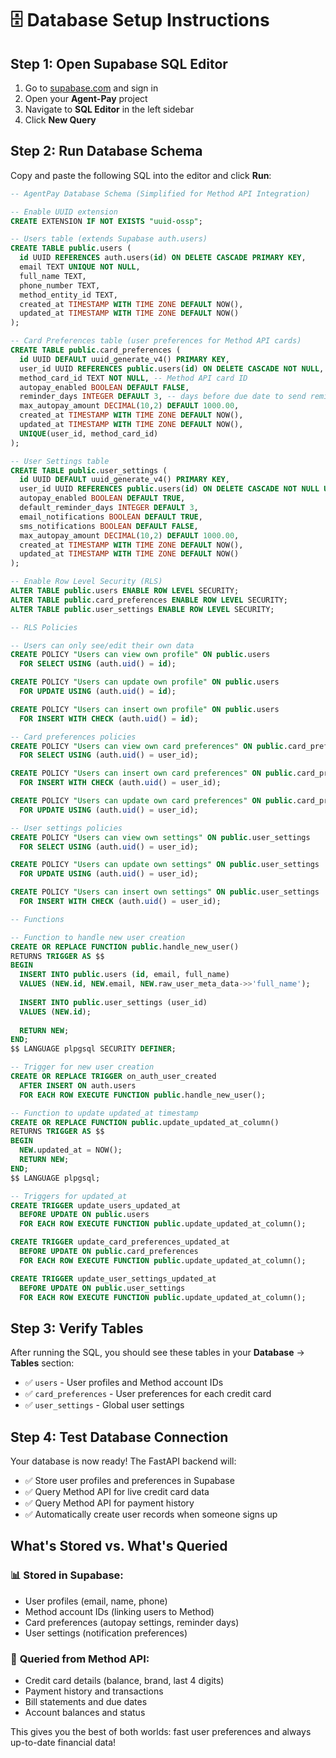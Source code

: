 # 🗄️ Database Setup Instructions

## Step 1: Open Supabase SQL Editor

1. Go to [supabase.com](https://supabase.com) and sign in
2. Open your **Agent-Pay** project
3. Navigate to **SQL Editor** in the left sidebar
4. Click **New Query**

## Step 2: Run Database Schema

Copy and paste the following SQL into the editor and click **Run**:

```sql
-- AgentPay Database Schema (Simplified for Method API Integration)

-- Enable UUID extension
CREATE EXTENSION IF NOT EXISTS "uuid-ossp";

-- Users table (extends Supabase auth.users)
CREATE TABLE public.users (
  id UUID REFERENCES auth.users(id) ON DELETE CASCADE PRIMARY KEY,
  email TEXT UNIQUE NOT NULL,
  full_name TEXT,
  phone_number TEXT,
  method_entity_id TEXT,
  created_at TIMESTAMP WITH TIME ZONE DEFAULT NOW(),
  updated_at TIMESTAMP WITH TIME ZONE DEFAULT NOW()
);

-- Card Preferences table (user preferences for Method API cards)
CREATE TABLE public.card_preferences (
  id UUID DEFAULT uuid_generate_v4() PRIMARY KEY,
  user_id UUID REFERENCES public.users(id) ON DELETE CASCADE NOT NULL,
  method_card_id TEXT NOT NULL, -- Method API card ID
  autopay_enabled BOOLEAN DEFAULT FALSE,
  reminder_days INTEGER DEFAULT 3, -- days before due date to send reminder
  max_autopay_amount DECIMAL(10,2) DEFAULT 1000.00,
  created_at TIMESTAMP WITH TIME ZONE DEFAULT NOW(),
  updated_at TIMESTAMP WITH TIME ZONE DEFAULT NOW(),
  UNIQUE(user_id, method_card_id)
);

-- User Settings table
CREATE TABLE public.user_settings (
  id UUID DEFAULT uuid_generate_v4() PRIMARY KEY,
  user_id UUID REFERENCES public.users(id) ON DELETE CASCADE NOT NULL UNIQUE,
  autopay_enabled BOOLEAN DEFAULT TRUE,
  default_reminder_days INTEGER DEFAULT 3,
  email_notifications BOOLEAN DEFAULT TRUE,
  sms_notifications BOOLEAN DEFAULT FALSE,
  max_autopay_amount DECIMAL(10,2) DEFAULT 1000.00,
  created_at TIMESTAMP WITH TIME ZONE DEFAULT NOW(),
  updated_at TIMESTAMP WITH TIME ZONE DEFAULT NOW()
);

-- Enable Row Level Security (RLS)
ALTER TABLE public.users ENABLE ROW LEVEL SECURITY;
ALTER TABLE public.card_preferences ENABLE ROW LEVEL SECURITY;
ALTER TABLE public.user_settings ENABLE ROW LEVEL SECURITY;

-- RLS Policies

-- Users can only see/edit their own data
CREATE POLICY "Users can view own profile" ON public.users
  FOR SELECT USING (auth.uid() = id);

CREATE POLICY "Users can update own profile" ON public.users
  FOR UPDATE USING (auth.uid() = id);

CREATE POLICY "Users can insert own profile" ON public.users
  FOR INSERT WITH CHECK (auth.uid() = id);

-- Card preferences policies
CREATE POLICY "Users can view own card preferences" ON public.card_preferences
  FOR SELECT USING (auth.uid() = user_id);

CREATE POLICY "Users can insert own card preferences" ON public.card_preferences
  FOR INSERT WITH CHECK (auth.uid() = user_id);

CREATE POLICY "Users can update own card preferences" ON public.card_preferences
  FOR UPDATE USING (auth.uid() = user_id);

-- User settings policies
CREATE POLICY "Users can view own settings" ON public.user_settings
  FOR SELECT USING (auth.uid() = user_id);

CREATE POLICY "Users can update own settings" ON public.user_settings
  FOR UPDATE USING (auth.uid() = user_id);

CREATE POLICY "Users can insert own settings" ON public.user_settings
  FOR INSERT WITH CHECK (auth.uid() = user_id);

-- Functions

-- Function to handle new user creation
CREATE OR REPLACE FUNCTION public.handle_new_user()
RETURNS TRIGGER AS $$
BEGIN
  INSERT INTO public.users (id, email, full_name)
  VALUES (NEW.id, NEW.email, NEW.raw_user_meta_data->>'full_name');
  
  INSERT INTO public.user_settings (user_id)
  VALUES (NEW.id);
  
  RETURN NEW;
END;
$$ LANGUAGE plpgsql SECURITY DEFINER;

-- Trigger for new user creation
CREATE OR REPLACE TRIGGER on_auth_user_created
  AFTER INSERT ON auth.users
  FOR EACH ROW EXECUTE FUNCTION public.handle_new_user();

-- Function to update updated_at timestamp
CREATE OR REPLACE FUNCTION public.update_updated_at_column()
RETURNS TRIGGER AS $$
BEGIN
  NEW.updated_at = NOW();
  RETURN NEW;
END;
$$ LANGUAGE plpgsql;

-- Triggers for updated_at
CREATE TRIGGER update_users_updated_at
  BEFORE UPDATE ON public.users
  FOR EACH ROW EXECUTE FUNCTION public.update_updated_at_column();

CREATE TRIGGER update_card_preferences_updated_at
  BEFORE UPDATE ON public.card_preferences
  FOR EACH ROW EXECUTE FUNCTION public.update_updated_at_column();

CREATE TRIGGER update_user_settings_updated_at
  BEFORE UPDATE ON public.user_settings
  FOR EACH ROW EXECUTE FUNCTION public.update_updated_at_column();
```

## Step 3: Verify Tables

After running the SQL, you should see these tables in your **Database** → **Tables** section:

- ✅ `users` - User profiles and Method account IDs
- ✅ `card_preferences` - User preferences for each credit card  
- ✅ `user_settings` - Global user settings

## Step 4: Test Database Connection

Your database is now ready! The FastAPI backend will:
- ✅ Store user profiles and preferences in Supabase
- ✅ Query Method API for live credit card data
- ✅ Query Method API for payment history
- ✅ Automatically create user records when someone signs up

## What's Stored vs. What's Queried

### 📊 **Stored in Supabase:**
- User profiles (email, name, phone)
- Method account IDs (linking users to Method)
- Card preferences (autopay settings, reminder days)
- User settings (notification preferences)

### 🔄 **Queried from Method API:**
- Credit card details (balance, brand, last 4 digits)
- Payment history and transactions
- Bill statements and due dates
- Account balances and status

This gives you the best of both worlds: fast user preferences and always up-to-date financial data!
